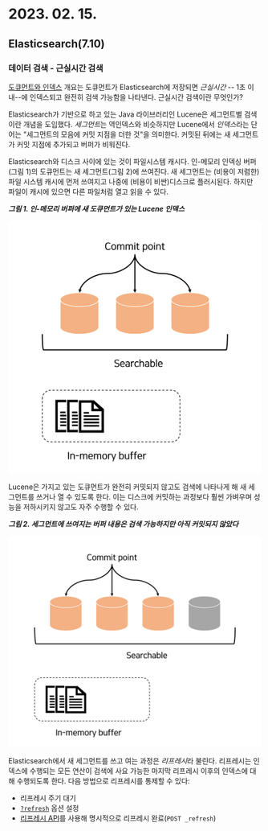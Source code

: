 # 2023. 02. 15.

## Elasticsearch(7.10)

### 데이터 검색 - 근실시간 검색

[도큐먼트와 인덱스][documents-and-indices] 개요는 도큐먼트가 Elasticsearch에 저장되면 *근실시간* -- 1초 이내--에 인덱스되고 완전히 검색 가능함을 나타낸다. 근실시간 검색이란 무엇인가?

Elasticsearch가 기반으로 하고 있는 Java 라이브러리인 Lucene은 세그먼트별 검색이란 개념을 도입했다. *세그먼트*는 역인덱스와 비슷하지만 Lucene에서 *인덱스*라는 단어는 "세그먼트의 모음에 커밋 지점을 더한 것"을 의미한다. 커밋된 뒤에는 새 세그먼트가 커밋 지점에 추가되고 버퍼가 비워진다.

Elasticsearch와 디스크 사이에 있는 것이 파일시스템 캐시다. 인-메모리 인덱싱 버퍼(그림 1)의 도큐먼트는 새 세그먼트(그림 2)에 쓰여진다. 새 세그먼트는 (비용이 저렴한) 파일 시스템 캐시에 먼저 쓰여지고 나중에 (비용이 비싼)디스크로 플러시된다. 하지만 파일이 캐시에 있으면 다른 파일처럼 열고 읽을 수 있다.

***그림 1. 인-메모리 버퍼에 새 도큐먼트가 있는 Lucene 인덱스***

![2023-02-15-fig1](2023-02-15-fig1.png)



Lucene은 가지고 있는 도큐먼트가 완전히 커밋되지 않고도 검색에 나타나게 해 새 세그먼트를 쓰거나 열 수 있도록 한다. 이는 디스크에 커밋하는 과정보다 훨씬 가벼우며 성능을 저하시키지 않고도 자주 수행할 수 있다.

***그림 2. 세그먼트에 쓰여지는 버퍼 내용은 검색 가능하지만 아직 커밋되지 않았다***

![2023-02-15-fig2](2023-02-15-fig2.png)



Elasticsearch에서 새 세그먼트를 쓰고 여는 과정은 *리프레시*라 불린다. 리프레시는 인덱스에 수행되는 모든 연산이 검색에 사요 가능한 마지막 리프레시 이후의 인덱스에 대해 수행되도록 한다. 다음 방법으로 리프레시를 통제할 수 있다:

* 리프레시 주기 대기
* [`?refresh`][query-param-refresh] 옵션 설정
* [리프레시 API][refresh-api]를 사용해 명시적으로 리프레시 완료(`POST _refresh`)



[documents-and-indices]: https://www.elastic.co/guide/en/elasticsearch/reference/7.10/documents-indices.html
[query-param-refresh]: https://www.elastic.co/guide/en/elasticsearch/reference/7.10/docs-refresh.html
[refresh-api]: https://www.elastic.co/guide/en/elasticsearch/reference/7.10/indices-refresh.html